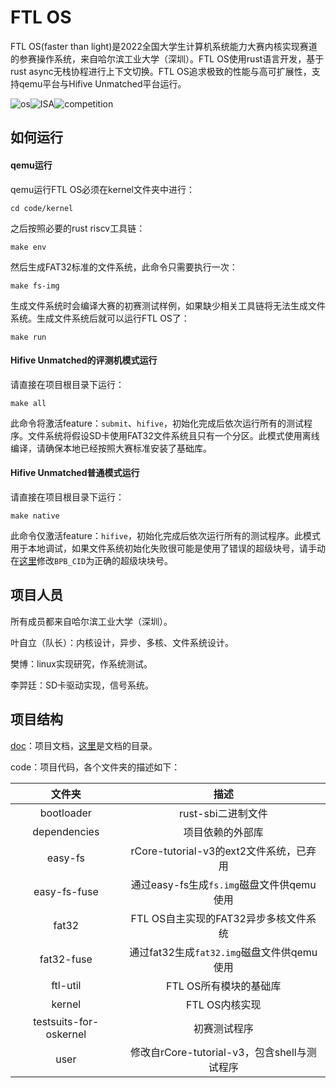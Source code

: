 # FTL OS

FTL OS(faster than light)是2022全国大学生计算机系统能力大赛内核实现赛道的参赛操作系统，来自哈尔滨工业大学（深圳）。FTL OS使用rust语言开发，基于rust async无栈协程进行上下文切换。FTL OS追求极致的性能与高可扩展性，支持qemu平台与Hifive Unmatched平台运行。

![os](https://img.shields.io/badge/kernel-asynchronous-red)![ISA](https://img.shields.io/badge/ISA-RISC--V-yellow)![competition](https://img.shields.io/badge/os-competition-blue)

## 如何运行

#### qemu运行

qemu运行FTL OS必须在kernel文件夹中进行：

```shell
cd code/kernel
```

之后按照必要的rust riscv工具链：

```shell
make env
```

然后生成FAT32标准的文件系统，此命令只需要执行一次：

```shell
make fs-img
```

生成文件系统时会编译大赛的初赛测试样例，如果缺少相关工具链将无法生成文件系统。生成文件系统后就可以运行FTL OS了：

```shell
make run
```

#### Hifive Unmatched的评测机模式运行

请直接在项目根目录下运行：

```shell
make all
```

此命令将激活feature：`submit`、`hifive`，初始化完成后依次运行所有的测试程序。文件系统将假设SD卡使用FAT32文件系统且只有一个分区。此模式使用离线编译，请确保本地已经按照大赛标准安装了基础库。

#### Hifive Unmatched普通模式运行

请直接在项目根目录下运行：

```shell
make native
```

此命令仅激活feature：`hifive`，初始化完成后依次运行所有的测试程序。此模式用于本地调试，如果文件系统初始化失败很可能是使用了错误的超级块号，请手动在[这里](code/kernel/src/drivers/block/mod.rs)修改`BPB_CID`为正确的超级块块号。

## 项目人员

所有成员都来自哈尔滨工业大学（深圳）。

叶自立（队长）：内核设计，异步、多核、文件系统设计。

樊博：linux实现研究，作系统测试。

李羿廷：SD卡驱动实现，信号系统。

## 项目结构

[doc](./doc)：项目文档，[这里](./doc/文档目录.md)是文档的目录。

code：项目代码，各个文件夹的描述如下：

|         文件夹         |                     描述                     |
| :--------------------: | :------------------------------------------: |
|       bootloader       |              rust-sbi二进制文件              |
|      dependencies      |               项目依赖的外部库               |
|        easy-fs         |   rCore-tutorial-v3的ext2文件系统，已弃用    |
|      easy-fs-fuse      |  通过easy-fs生成`fs.img`磁盘文件供qemu使用   |
|         fat32          |    FTL OS自主实现的FAT32异步多核文件系统     |
|       fat32-fuse       |  通过fat32生成`fat32.img`磁盘文件供qemu使用  |
|        ftl-util        |            FTL OS所有模块的基础库            |
|         kernel         |                FTL OS内核实现                |
| testsuits-for-oskernel |                 初赛测试程序                 |
|          user          | 修改自rCore-tutorial-v3，包含shell与测试程序 |
